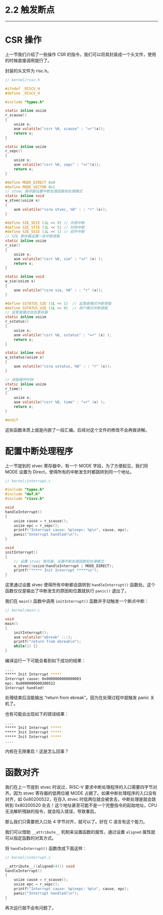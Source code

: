 # 2.2 触发断点

----

# CSR 操作

上一节我们介绍了一些操作 CSR 的指令，我们可以将其封装成一个头文件，使用的时候直接调用就行了。

封装的头文件为 risc.h。

```c
// kernel/risc.h

#ifndef _RISCV_H
#define _RISCV_H

#include "types.h"

static inline usize
r_scause()
{
	usize x;
	asm volatile("csrr %0, scause" : "=r"(x));
	return x;
}

static inline usize
r_sepc()
{
	usize x;
	asm volatile("csrr %0, sepc" : "=r"(x));
	return x;
}

#define MODE_DIRECT 0x0
#define MODE_VECTOR 0x1
// stvec 寄存器设置中断处理函数和处理模式
static inline void 
w_stvec(usize x)
{
    asm volatile("csrw stvec, %0" : : "r" (x));
}

#define SIE_SEIE (1L << 9) // 外部中断
#define SIE_STIE (1L << 5) // 时钟中断
#define SIE_SSIE (1L << 1) // 软件中断
// SIE 寄存器设置一些中断使能
static inline usize
r_sie()
{
    usize x;
    asm volatile("csrr %0, sie" : "=r" (x) );
    return x;
}

static inline void 
w_sie(usize x)
{
    asm volatile("csrw sie, %0" : : "r" (x));
}

#define SSTATUS_SIE (1L << 1)  // 监管者模式中断使能
#define SSTATUS_UIE (1L << 0)  // 用户模式中断使能
// 监管者模式状态寄存器
static inline usize
r_sstatus()
{
    usize x;
    asm volatile("csrr %0, sstatus" : "=r" (x) );
    return x;
}

static inline void 
w_sstatus(usize x)
{
    asm volatile("csrw sstatus, %0" : : "r" (x));
}

// 读取硬件时钟
static inline usize
r_time()
{
    usize x;
    asm volatile("csrr %0, time" : "=r" (x) );
    return x;
}

#endif
```

这些函数本质上就是内嵌了一段汇编。后续对这个文件的修改不会再做讲解。

# 配置中断处理程序

上一节提到的 stvec 寄存器中，有一个 MODE 字段，为了方便起见，我们将 MODE 设置为 Direct，使得所有的中断发生时都跳转到同一个地址。

```c
// kernel/interrupt.c

#include "types.h"
#include "def.h"
#include "riscv.h"

void
handleInterrupt()
{
	usize cause = r_scause();
	usize epc = r_sepc();
	printf("Interrupt cause: %p\nepc: %p\n", cause, epc);
	panic("Interrupt handled!\n");
}

void
initInterrupt()
{
    // 设置 stvec 寄存器，设置中断处理函数和处理模式
    w_stvec((usize)handleInterrupt | MODE_DIRECT);
	printf("***** Init Interrupt *****\n");
}
```

这里通过设置 stvec 使得所有中断都会跳转到 `handleInterrupt()` 函数处。这个函数仅仅是输出了中断发生的原因和位置就执行 `panic()` 退出了。

我们在 `main()` 函数中调用 `initInterrupt()` 函数并手动触发一个断点中断：

```c
// kernel/main.c

void
main()
{
	initInterrupt();
	asm volatile("ebreak" :::);
	printf("return from ebreak\n");
	while(1) {}
}
```

编译运行一下可能会看到如下成功的结果：

```bash
....
***** Init Interrupt *****
Interrupt cause: 0x0000000000000003
epc: 0x0000000080200522
Interrupt handled!
```

处理结束后没能输出 “return from ebreak”。因为在处理过程中就触发 panic 关机了。

也有可能会出现如下的错误结果：

```bash
....
***** Init Interrupt *****
***** Init Interrupt *****
***** Init Interrupt *****
....
```

内核在无限重启！这是怎么回事？

# 函数对齐

我们在上一节提到 stvec 时说过，RISC-V 要求中断处理程序的入口需要四字节对齐。因为 stvec 寄存器的低两位被 MODE 占据了。如果中断处理程序的入口没有对齐，如 0x80200522，在存入 stvec 时低两位就会被舍去，中断处理是就会跳转到 0x80200520 处去！这个地址甚至可能不是一个完整指令的起始地址，CPU 无法解析残缺的指令，就会陷入错误，导致重启。

那么我们只需要把入口处 4 字节对齐，就可以了。好在 C 语言有这个能力。

我们可以借助 `__attribute__` 机制来设置函数的属性，通过设置 `aligned` 属性就可以指定函数的对其方式。

将 `handleInterrupt()` 函数改成下面这样：

```c
// kernel/interrupt.c

__attribute__((aligned(4))) void
handleInterrupt()
{
	usize cause = r_scause();
	usize epc = r_sepc();
	printf("Interrupt cause: %p\nepc: %p\n", cause, epc);
	panic("Interrupt handled!\n");
}
```

再次运行就不会有问题了。